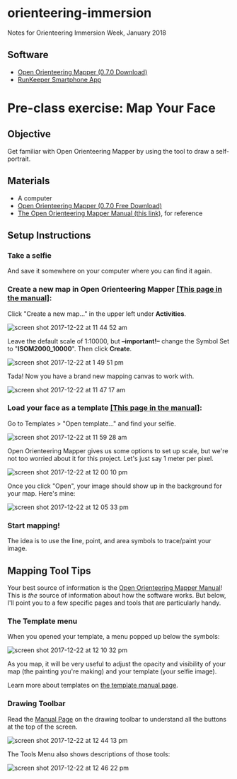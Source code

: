 # orienteering-immersion
Notes for Orienteering Immersion Week, January 2018

## Software
* [Open Orienteering Mapper (0.7.0 Download)](http://www.openorienteering.org/apps/mapper/)
* [RunKeeper Smartphone App](https://runkeeper.com/)

# Pre-class exercise: Map Your Face

## Objective
Get familiar with Open Orienteering Mapper by using the tool to draw a self-portrait.

## Materials
* A computer
* [Open Orienteering Mapper (0.7.0 Free Download)](http://www.openorienteering.org/apps/mapper/)
* [The Open Orienteering Mapper Manual (this link)](http://www.openorienteering.org/mapper-manual/pages/), for reference

## Setup Instructions

### Take a selfie
And save it somewhere on your computer where you can find it again.
### Create a new map in Open Orienteering Mapper [[This page in the manual]](http://www.openorienteering.org/mapper-manual/pages/new_map.html):

Click "Create a new map..." in the upper left under **Activities**.

![screen shot 2017-12-22 at 11 44 52 am](https://user-images.githubusercontent.com/454690/34310655-9a84f5ee-e70d-11e7-9129-9a9ce8e2e8da.png)

Leave the default scale of 1:10000, but **–important!–** change the Symbol Set to "**ISOM2000_10000**". Then click **Create**.

![screen shot 2017-12-22 at 1 49 51 pm](https://user-images.githubusercontent.com/454690/34313308-0c05ae3c-e71f-11e7-9874-183c244fa8e9.png)

Tada! Now you have a brand new mapping canvas to work with.

![screen shot 2017-12-22 at 11 47 17 am](https://user-images.githubusercontent.com/454690/34310729-f36dcb7c-e70d-11e7-8af0-6a1db6d426fd.png)

### Load your face as a template [[This page in the manual]](http://www.openorienteering.org/mapper-manual/pages/templates.html):

Go to Templates > "Open template..." and find your selfie.

![screen shot 2017-12-22 at 11 59 28 am](https://user-images.githubusercontent.com/454690/34311039-b8092660-e70f-11e7-8611-d007772b9373.png)

Open Orienteering Mapper gives us some options to set up scale, but we're not too worried about it for this project. Let's just say 1 meter per pixel.

![screen shot 2017-12-22 at 12 00 10 pm](https://user-images.githubusercontent.com/454690/34311038-b7f2520a-e70f-11e7-9923-04083755888f.png)

Once you click "Open", your image should show up in the background for your map. Here's mine:

![screen shot 2017-12-22 at 12 05 33 pm](https://user-images.githubusercontent.com/454690/34311115-7308607a-e710-11e7-8d55-b33f7fa016ae.png)

### Start mapping!

The idea is to use the line, point, and area symbols to trace/paint your image.

## Mapping Tool Tips
Your best source of information is the [Open Orienteering Mapper Manual](http://www.openorienteering.org/mapper-manual/pages/)! This is *the* source of information about how the software works. But below, I'll point you to a few specific pages and tools that are particularly handy.

### The Template menu
When you opened your template, a menu popped up below the symbols:

![screen shot 2017-12-22 at 12 10 32 pm](https://user-images.githubusercontent.com/454690/34311220-3685a45e-e711-11e7-82b7-41c4aa7e9886.png)

As you map, it will be very useful to adjust the opacity and visibility of your map (the painting you're making) and your template (your selfie image).

Learn more about templates on [the template manual page](http://www.openorienteering.org/mapper-manual/pages/templates.html).

### Drawing Toolbar
Read the [Manual Page](http://www.openorienteering.org/mapper-manual/pages/toolbars.html#drawing-toolbar) on the drawing toolbar to understand all the buttons at the top of the screen.

![screen shot 2017-12-22 at 12 44 13 pm](https://user-images.githubusercontent.com/454690/34312016-e5e8c012-e715-11e7-9da4-f0093b4a6202.png)

The Tools Menu also shows descriptions of those tools:

![screen shot 2017-12-22 at 12 46 22 pm](https://user-images.githubusercontent.com/454690/34312056-2d305ac0-e716-11e7-83a6-04197c3e110a.png)
